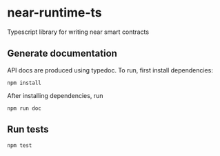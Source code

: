 # near-runtime-ts
Typescript library for writing near smart contracts

## Generate documentation

API docs are produced using typedoc. To run, first install dependencies:

```
npm install
```

After installing dependencies, run

```
npm run doc
```

## Run tests

```
npm test
```
